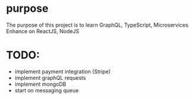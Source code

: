 # purpose
The purpose of this project is to learn GraphQL, TypeScript, Microservices
Enhance on ReactJS, NodeJS

# TODO:
- implement payment integration (Stripe)
- implement graphQL requests
- implement mongoDB
- start on messaging queue